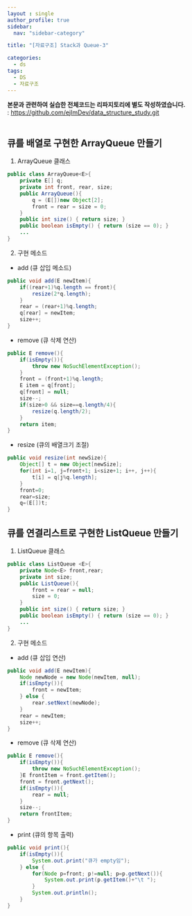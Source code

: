 ```yaml
---
layout : single
author_profile: true
sidebar: 
  nav: "sidebar-category"

title: "[자료구조] Stack과 Queue-3"

categories:
  - ds
tags:
  - DS
  - 자료구조
---
```



**본문과 관련하여 실습한 전체코드는 리파지토리에 별도 작성하였습니다.**<br>
: https://github.com/ejImDev/data_structure_study.git <br><br>

## 큐를 배열로 구현한 ArrayQueue 만들기
1. ArrayQueue 클래스
``` java
public class ArrayQueue<E>{
	private E[] q;
	private int front, rear, size;
	public ArrayQueue(){
		q = (E[])new Object[2];
		front = rear = size = 0;
	}
	public int size() { return size; }
	public boolean isEmpty() { return (size == 0); }
	...
}
```

2. 구현 메소드
- add (큐 삽입 메소드)
``` java
public void add(E newItem){
	if((rear+1)%q.length == front){
		resize(2*q.length);
	}
	rear = (rear+1)%q.length;
	q[rear] = newItem;
	size++;
}
```

- remove (큐 삭제 연산)
``` java
public E remove(){
	if(isEmpty()){
		throw new NoSuchElementException();
	}
	front = (front+1)%q.length;
	E item = q[front];
	q[front] = null;
	size--;
	if(size>0 && size==q.length/4){
		resize(q.length/2);
	}
	return item;
}
```

- resize (큐의 배열크기 조절)
``` java
public void resize(int newSize){
	Object[] t = new Object[newSize];
	for(int i=1, j=front+1; i<size+1; i++, j++){
		t[i] = q[j%q.length];
	}
	front=0;
	rear=size;
	q=(E[])t;
}
```

## 큐를 연결리스트로 구현한 ListQueue 만들기
1. ListQueue 클래스
``` java
public class ListQueue <E>{
	private Node<E> front,rear;
	private int size;
	public ListQueue(){
		front = rear = null;
		size = 0;
	}
	public int size() { return size; }
	public boolean isEmpty() { return (size == 0); }
	...
}
```

2. 구현 메소드
- add (큐 삽입 연산)
``` java
public void add(E newItem){
	Node newNode = new Node(newItem, null);
	if(isEmpty()){
		front = newItem;
	} else {
		rear.setNext(newNode);
	}
	rear = newItem;
	size++;
}
```

- remove (큐 삭제 연산)
``` java
public E remove(){
	if(isEmpty()){
		throw new NoSuchElementException();
	}E frontItem = front.getItem();
	front = front.getNext();
	if(isEmpty()){
		rear = null;
	}
	size--;
	return frontItem;
}
```

- print (큐의 항목 출력)
``` java
public void print(){
	if(isEmpty()){
		System.out.print("큐가 empty임");
	} else {
		for(Node p=front; p!=null; p=p.getNext()){
			System.out.print(p.getItem()+"\t ");
		}
		System.out.println();
	}
}
```

